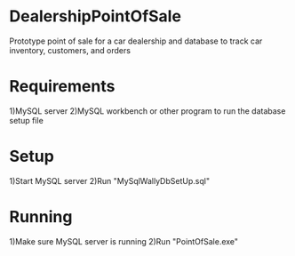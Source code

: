 # DealershipPointOfSale
  Prototype point of sale for a car dealership and database to track car inventory, customers, and orders

# Requirements
  1)MySQL server
  2)MySQL workbench or other program to run the database setup file
  
# Setup
  1)Start MySQL server
  2)Run "MySqlWallyDbSetUp.sql"

# Running
  1)Make sure MySQL server is running
  2)Run "PointOfSale.exe"
